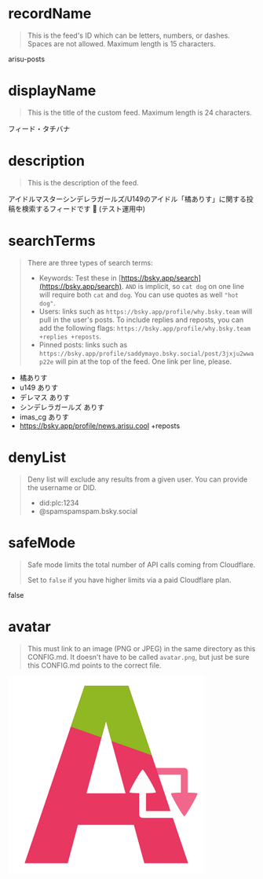 
# recordName

> This is the feed's ID which can be letters, numbers, or dashes. Spaces are not allowed. Maximum length is 15 characters.

arisu-posts

# displayName

> This is the title of the custom feed. Maximum length is 24 characters.

フィード・タチバナ

# description

> This is the description of the feed.

アイドルマスターシンデレラガールズ/U149のアイドル「橘ありす」に関する投稿を検索するフィードです 🍓
(テスト運用中)

# searchTerms

> There are three types of search terms:
>
> - Keywords: Test these in [https://bsky.app/search](https://bsky.app/search). `AND` is implicit, so `cat dog` on one line will require both `cat` and `dog`. You can use quotes as well `"hot dog"`.
> - Users: links such as `https://bsky.app/profile/why.bsky.team` will pull in the user's posts. To include replies and reposts, you can add the following flags: `https://bsky.app/profile/why.bsky.team +replies +reposts`.
> - Pinned posts: links such as `https://bsky.app/profile/saddymayo.bsky.social/post/3jxju2wwap22e` will pin at the top of the feed. One link per line, please.

- 橘ありす
- u149 ありす
- デレマス ありす
- シンデレラガールズ ありす
- imas_cg ありす
- https://bsky.app/profile/news.arisu.cool +reposts

# denyList

> Deny list will exclude any results from a given user. You can provide the username or DID.
>
> - did:plc:1234
> - @spamspamspam.bsky.social

# safeMode

> Safe mode limits the total number of API calls coming from Cloudflare.
>
> Set to `false` if you have higher limits via a paid Cloudflare plan.

false

# avatar

> This must link to an image (PNG or JPEG) in the same directory as this CONFIG.md. It doesn't have to be called `avatar.png`, but just be sure this CONFIG.md points to the correct file.

![](avatar.png)
